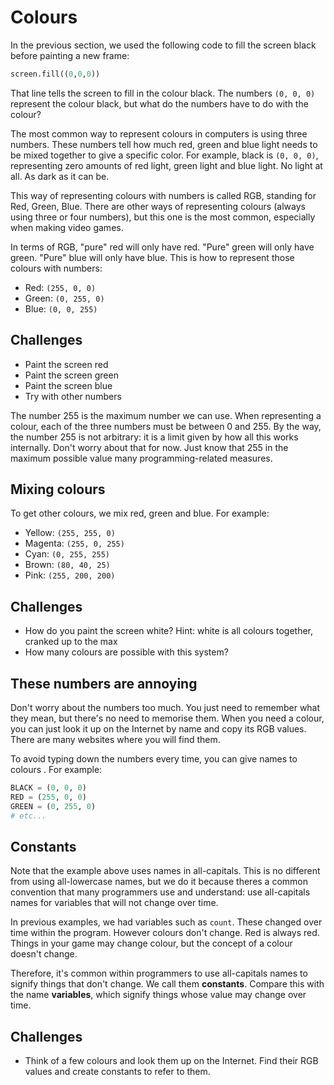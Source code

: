 # Colours

In the previous section, we used the following code to fill the screen black before painting a new frame:

```python
screen.fill((0,0,0))
```

That line tells the screen to fill in the colour black. The numbers `(0, 0, 0)` represent the colour black, but what do the numbers have to do with the colour?

The most common way to represent colours in computers is using three numbers. These numbers tell how much red, green and blue light needs to be mixed together to give a specific color. For example, black is `(0, 0, 0)`, representing zero amounts of red light, green light and blue light. No light at all. As dark as it can be.

This way of representing colours with numbers is called RGB, standing for Red, Green, Blue. There are other ways of representing colours (always using three or four numbers), but this one is the most common, especially when making video games.

In terms of RGB, "pure" red will only have red. "Pure" green will only have green. "Pure" blue will only have blue. This is how to represent those colours with numbers:

* Red: `(255, 0, 0)`
* Green: `(0, 255, 0)`
* Blue: `(0, 0, 255)`

## Challenges

* Paint the screen red
* Paint the screen green
* Paint the screen blue
* Try with other numbers

<div class="note">
The number 255 is the maximum number we can use. When representing a colour,
each of the three numbers must be between 0 and 255. By the way, the number 255 is not arbitrary: it is a limit given by how all this works internally. Don't worry about that for now. Just know that 255 in the maximum possible value many programming-related measures.
</div>

## Mixing colours

To get other colours, we mix red, green and blue. For example:

* Yellow: `(255, 255, 0)`
* Magenta: `(255, 0, 255)`
* Cyan: `(0, 255, 255)`
* Brown: `(80, 40, 25)`
* Pink: `(255, 200, 200)`

## Challenges

* How do you paint the screen white? Hint: white is all colours together, cranked up to the max
* How many colours are possible with this system?

## These numbers are annoying

Don't worry about the numbers too much. You just need to remember what they mean, but there's no need to memorise them. When you need a colour, you can just look it up on the Internet by name and copy its RGB values. There are many websites where you will find them.

To avoid typing down the numbers every time, you can give names to colours
. For example:

```python
BLACK = (0, 0, 0)
RED = (255, 0, 0)
GREEN = (0, 255, 0)
# etc...
```

## Constants

Note that the example above uses names in all-capitals. This is no different from using all-lowercase names, but we do it because theres a common convention that many programmers use and understand: use all-capitals names for variables that will not change over time.

In previous examples, we had variables such as `count`. These changed over time within the program. However colours don't change. Red is always red. Things in your game may change colour, but the concept of a colour doesn't change.

Therefore, it's common within programmers to use all-capitals names to signify things that don't change. We call them **constants**. Compare this with the name **variables**, which signify things whose value may change over time.

## Challenges

* Think of a few colours and look them up on the Internet. Find their RGB values and create constants to refer to them.
